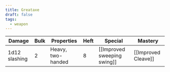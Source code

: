 ```yaml
---
title: Greataxe
draft: false
tags:
  - weapon
---
```

| Damage          | Bulk | Properties                            | Heft | Special                      | Mastery              |
| --------------- | ---- | ------------------------------------- | ---- | ---------------------------- | -------------------- |
| 1d12 slashing   | 2    | Heavy, two-handed                     | 8    | [[Improved sweeping swing]]  | [[Improved Cleave]]  |
